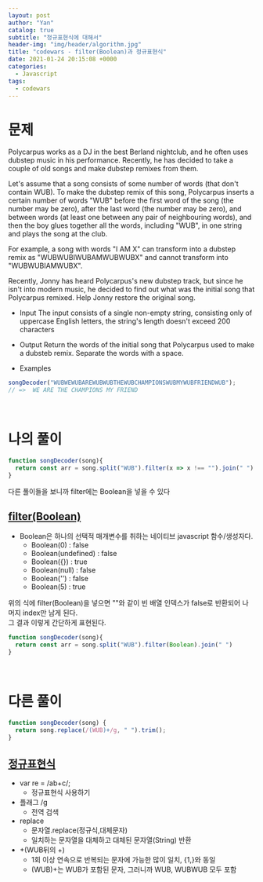 ```yaml
---
layout: post
author: "Yan"
catalog: true
subtitle: "정규표현식에 대해서"
header-img: "img/header/algorithm.jpg"
title: "codewars - filter(Boolean)과 정규표현식"
date: 2021-01-24 20:15:08 +0000
categories:
  - Javascript
tags:
  - codewars
---
```


# 문제

Polycarpus works as a DJ in the best Berland nightclub, and he often uses dubstep music in his performance. Recently, he has decided to take a couple of old songs and make dubstep remixes from them.

Let's assume that a song consists of some number of words (that don't contain WUB). To make the dubstep remix of this song, Polycarpus inserts a certain number of words "WUB" before the first word of the song (the number may be zero), after the last word (the number may be zero), and between words (at least one between any pair of neighbouring words), and then the boy glues together all the words, including "WUB", in one string and plays the song at the club.

For example, a song with words "I AM X" can transform into a dubstep remix as "WUBWUBIWUBAMWUBWUBX" and cannot transform into "WUBWUBIAMWUBX".

Recently, Jonny has heard Polycarpus's new dubstep track, but since he isn't into modern music, he decided to find out what was the initial song that Polycarpus remixed. Help Jonny restore the original song.

- Input
  The input consists of a single non-empty string, consisting only of uppercase English letters, the string's length doesn't exceed 200 characters

- Output
  Return the words of the initial song that Polycarpus used to make a dubsteb remix. Separate the words with a space.

- Examples

```javascript
songDecoder("WUBWEWUBAREWUBWUBTHEWUBCHAMPIONSWUBMYWUBFRIENDWUB");
// =>  WE ARE THE CHAMPIONS MY FRIEND
```

<br>

# 나의 풀이

```javascript
function songDecoder(song){
  return const arr = song.split("WUB").filter(x => x !== "").join(" ")
}
```

다른 풀이들을 보니까 filter에는 Boolean을 넣을 수 있다

## [filter(Boolean)](https://riptutorial.com/ko/javascript/example/808/%EA%B0%92-%ED%95%84%ED%84%B0%EB%A7%81)

- Boolean은 하나의 선택적 매개변수를 취하는 네이티브 javascript 함수/생성자다.
  - Boolean(0) : false
  - Boolean(undefined) : false
  - Boolean({}) : true
  - Boolean(null) : false
  - Boolean('') : false
  - Boolean(5) : true

위의 식에 filter(Boolean)을 넣으면 ""와 같이 빈 배열 인덱스가 false로 반환되어 나머지 index만 남게 된다.<br>
그 결과 이렇게 간단하게 표현된다.

```javascript
function songDecoder(song){
  return const arr = song.split("WUB").filter(Boolean).join(" ")
}
```

<br>

# 다른 풀이

```javascript
function songDecoder(song) {
  return song.replace(/(WUB)+/g, " ").trim();
}
```

## [정규표현식](https://developer.mozilla.org/ko/docs/Web/JavaScript/Guide/%EC%A0%95%EA%B7%9C%EC%8B%9D)

- var re = /ab+c/;
  - 정규표현식 사용하기
- 플래그 /g
  - 전역 검색
- replace
  - 문자열.replace(정규식,대체문자)
  - 일치하는 문자열을 대체하고 대체된 문자열(String) 반환
- +(WUB뒤의 +)
  - 1회 이상 연속으로 반복되는 문자에 가능한 많이 일치, {1,}와 동일
  - (WUB)+는 WUB가 포함된 문자, 그러니까 WUB, WUBWUB 모두 포함

